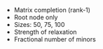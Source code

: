 - Matrix completion (rank-1)
- Root node only
- Sizes: 50, 75, 100
- Strength of relaxation
- Fractional number of minors